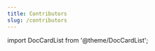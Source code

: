 ```yaml
---
title: Contributors
slug: /contributors
---
```


import DocCardList from '@theme/DocCardList';

<DocCardList />
